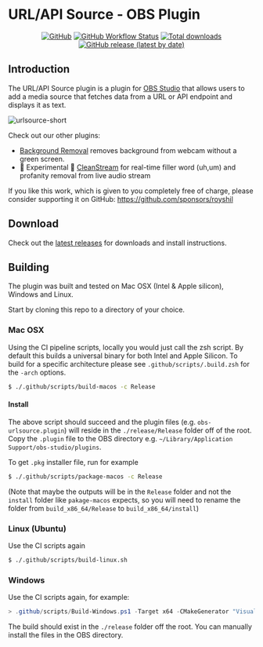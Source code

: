 # URL/API Source - OBS Plugin

<div align="center">

[![GitHub](https://img.shields.io/github/license/royshil/obs-urlsource)](https://github.com/royshil/obs-urlsource/blob/main/LICENSE)
[![GitHub Workflow Status](https://img.shields.io/github/actions/workflow/status/royshil/obs-urlsource/push.yaml)](https://github.com/royshil/obs-urlsource/actions/workflows/push.yaml)
[![Total downloads](https://img.shields.io/github/downloads/royshil/obs-urlsource/total)](https://github.com/royshil/obs-urlsource/releases)
[![GitHub release (latest by date)](https://img.shields.io/github/v/release/royshil/obs-urlsource)](https://github.com/royshil/obs-urlsource/releases)

</div>

## Introduction

The URL/API Source plugin is a plugin for [OBS Studio](https://obsproject.com) that allows users to add a media source that fetches data from a URL or API endpoint and displays it as text.

![urlsource-short](https://github.com/royshil/obs-urlsource/assets/441170/2ac5c8c6-9a6f-4300-b231-41b968d6fccc)

Check out our other plugins:
- [Background Removal](https://github.com/royshil/obs-backgroundremoval) removes background from webcam without a green screen.
- 🚧 Experimental 🚧 [CleanStream](https://github.com/royshil/obs-cleanstream) for real-time filler word (uh,um) and profanity removal from live audio stream 

If you like this work, which is given to you completely free of charge, please consider supporting it on GitHub: https://github.com/sponsors/royshil

## Download
Check out the [latest releases](https://github.com/royshil/obs-urlsource/releases) for downloads and install instructions.


## Building

The plugin was built and tested on Mac OSX  (Intel & Apple silicon), Windows and Linux.

Start by cloning this repo to a directory of your choice.

### Mac OSX

Using the CI pipeline scripts, locally you would just call the zsh script. By default this builds a universal binary for both Intel and Apple Silicon. To build for a specific architecture please see `.github/scripts/.build.zsh` for the `-arch` options.

```sh
$ ./.github/scripts/build-macos -c Release
```

#### Install
The above script should succeed and the plugin files (e.g. `obs-urlsource.plugin`) will reside in the `./release/Release` folder off of the root. Copy the `.plugin` file to the OBS directory e.g. `~/Library/Application Support/obs-studio/plugins`.

To get `.pkg` installer file, run for example
```sh
$ ./.github/scripts/package-macos -c Release
```
(Note that maybe the outputs will be in the `Release` folder and not the `install` folder like `pakage-macos` expects, so you will need to rename the folder from `build_x86_64/Release` to `build_x86_64/install`)

### Linux (Ubuntu)

Use the CI scripts again
```sh
$ ./.github/scripts/build-linux.sh
```

### Windows

Use the CI scripts again, for example:

```powershell
> .github/scripts/Build-Windows.ps1 -Target x64 -CMakeGenerator "Visual Studio 17 2022"
```

The build should exist in the `./release` folder off the root. You can manually install the files in the OBS directory.
